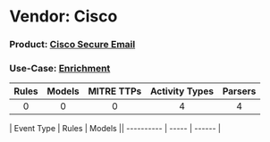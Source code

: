 Vendor: Cisco
=============
### Product: [Cisco Secure Email](../ds_cisco_cisco_secure_email.md)
### Use-Case: [Enrichment](../../../../UseCases/uc_enrichment.md)

| Rules | Models | MITRE TTPs | Activity Types | Parsers |
|:-----:|:------:|:----------:|:--------------:|:-------:|
|   0   |   0    |     0      |       4        |    4    |

| Event Type | Rules | Models || ---------- | ----- | ------ |
